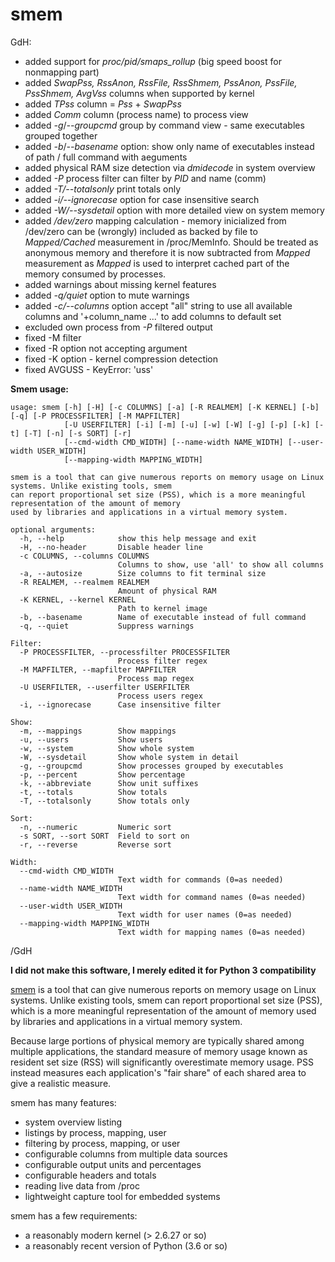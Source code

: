 # smem

GdH:

 * added support for *proc/pid/smaps_rollup* (big speed boost for nonmapping part)
 * added *SwapPss, RssAnon, RssFile, RssShmem, PssAnon, PssFile, PssShmem, AvgVss* columns when supported by kernel
 * added *TPss* column = *Pss* + *SwapPss*
 * added *Comm* column (process name) to process view
 * added *-g*/*--groupcmd* group by command view - same executables grouped together
 * added *-b*/*--basename* option: show only name of executables instead of path / full command with aeguments
 * added physical RAM size detection via *dmidecode* in system overview
 * added *-P* process filter can filter by *PID* and name (comm)
 * added *-T/--totalsonly* print totals only
 * added *-i/--ignorecase* option for case insensitive search
 * added *-W/--sysdetail* option with more detailed view on system memory
 * added */dev/zero* mapping calculation - memory inicialized from /dev/zero can be (wrongly) included as backed by file to *Mapped/Cached* measurement in /proc/MemInfo. Should be treated as anonymous memory and therefore it is now subtracted from *Mapped* measurement as *Mapped* is used to interpret cached part of the memory consumed by processes.
 * added warnings about missing kernel features
 * added *-q/quiet* option to mute warnings
 * added *-c/--columns* option accept "all" string to use all available columns and '+column_name ...' to add columns to default set
 * excluded own process from *-P* filtered output
 * fixed -M filter
 * fixed -R option not accepting argument
 * fixed -K option - kernel compression detection
 * fixed AVGUSS - KeyError: 'uss'
 


  **Smem usage:**

    usage: smem [-h] [-H] [-c COLUMNS] [-a] [-R REALMEM] [-K KERNEL] [-b] [-q] [-P PROCESSFILTER] [-M MAPFILTER]
                [-U USERFILTER] [-i] [-m] [-u] [-w] [-W] [-g] [-p] [-k] [-t] [-T] [-n] [-s SORT] [-r]
                [--cmd-width CMD_WIDTH] [--name-width NAME_WIDTH] [--user-width USER_WIDTH]
                [--mapping-width MAPPING_WIDTH]
    
    smem is a tool that can give numerous reports on memory usage on Linux systems. Unlike existing tools, smem
    can report proportional set size (PSS), which is a more meaningful representation of the amount of memory
    used by libraries and applications in a virtual memory system.
    
    optional arguments:
      -h, --help            show this help message and exit
      -H, --no-header       Disable header line
      -c COLUMNS, --columns COLUMNS
                            Columns to show, use 'all' to show all columns
      -a, --autosize        Size columns to fit terminal size
      -R REALMEM, --realmem REALMEM
                            Amount of physical RAM
      -K KERNEL, --kernel KERNEL
                            Path to kernel image
      -b, --basename        Name of executable instead of full command
      -q, --quiet           Suppress warnings
    
    Filter:
      -P PROCESSFILTER, --processfilter PROCESSFILTER
                            Process filter regex
      -M MAPFILTER, --mapfilter MAPFILTER
                            Process map regex
      -U USERFILTER, --userfilter USERFILTER
                            Process users regex
      -i, --ignorecase      Case insensitive filter
    
    Show:
      -m, --mappings        Show mappings
      -u, --users           Show users
      -w, --system          Show whole system
      -W, --sysdetail       Show whole system in detail
      -g, --groupcmd        Show processes grouped by executables
      -p, --percent         Show percentage
      -k, --abbreviate      Show unit suffixes
      -t, --totals          Show totals
      -T, --totalsonly      Show totals only
    
    Sort:
      -n, --numeric         Numeric sort
      -s SORT, --sort SORT  Field to sort on
      -r, --reverse         Reverse sort
    
    Width:
      --cmd-width CMD_WIDTH
                            Text width for commands (0=as needed)
      --name-width NAME_WIDTH
                            Text width for command names (0=as needed)
      --user-width USER_WIDTH
                            Text width for user names (0=as needed)
      --mapping-width MAPPING_WIDTH
                            Text width for mapping names (0=as needed)
    


/GdH

**I did not make this software, I merely edited it for Python 3 compatibility**

[smem](http://www.selenic.com/smem/) is a tool that can give numerous reports on memory usage on Linux systems. Unlike existing tools, smem can report proportional set size (PSS), which is a more meaningful representation of the amount of memory used by libraries and applications in a virtual memory system.

Because large portions of physical memory are typically shared among multiple applications, the standard measure of memory usage known as resident set size (RSS) will significantly overestimate memory usage. PSS instead measures each application's "fair share" of each shared area to give a realistic measure.

smem has many features:

 * system overview listing
 * listings by process, mapping, user
 * filtering by process, mapping, or user
 * configurable columns from multiple data sources
 * configurable output units and percentages
 * configurable headers and totals
 * reading live data from /proc
 * lightweight capture tool for embedded systems

smem has a few requirements:

 * a reasonably modern kernel (> 2.6.27 or so)
 * a reasonably recent version of Python (3.6 or so)
